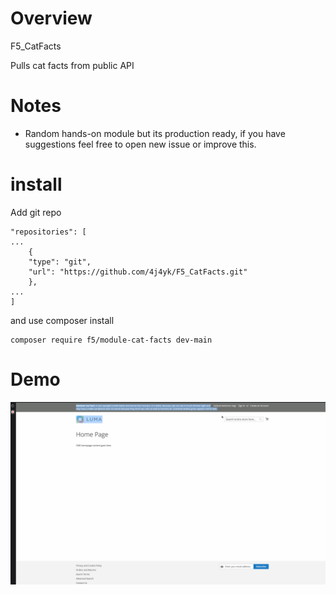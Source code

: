 # Overview
F5_CatFacts

Pulls cat facts from public API


# Notes
* Random hands-on module but its production ready, if you have suggestions feel free to open new issue or improve this. 


# install

Add git repo

```
"repositories": [
...
    {
    "type": "git",
    "url": "https://github.com/4j4yk/F5_CatFacts.git"
    },
...
]
```

and use composer install

```
composer require f5/module-cat-facts dev-main
```

# Demo

![catfacts.gif](catfacts.gif)



